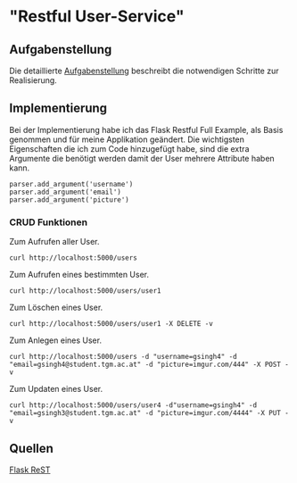 # "Restful User-Service"

## Aufgabenstellung
Die detaillierte [Aufgabenstellung](TASK.md) beschreibt die notwendigen Schritte zur Realisierung.

## Implementierung

Bei der Implementierung habe ich das Flask Restful Full Example, als Basis genommen und für meine Applikation geändert. Die wichtigsten Eigenschaften die ich zum Code hinzugefügt habe, sind die extra Argumente die benötigt werden damit der User mehrere Attribute haben kann.

    parser.add_argument('username')
    parser.add_argument('email')
    parser.add_argument('picture')

### CRUD Funktionen
Zum Aufrufen aller User.

`curl http://localhost:5000/users`

Zum Aufrufen eines bestimmten User.

`curl http://localhost:5000/users/user1`

Zum Löschen eines User.

`curl http://localhost:5000/users/user1 -X DELETE -v`

Zum Anlegen eines User.

`curl http://localhost:5000/users -d "username=gsingh4" -d "email=gsingh4@student.tgm.ac.at" -d "picture=imgur.com/444" -X POST -v`

Zum Updaten eines User.

`curl http://localhost:5000/users/user4 -d"username=gsingh4" -d "email=gsingh3@student.tgm.ac.at" -d "picture=imgur.com/4444" -X PUT -v`

## Quellen
[Flask ReST](https://flask-restful.readthedocs.io/en/latest/quickstart.html#full-example)
